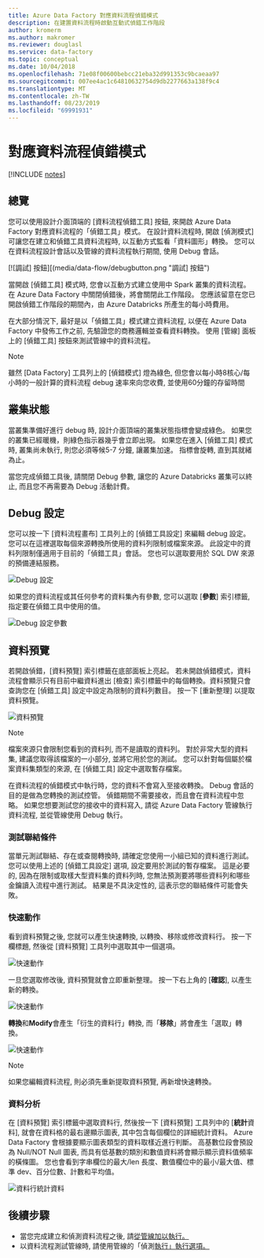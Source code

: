 ```yaml
---
title: Azure Data Factory 對應資料流程偵錯模式
description: 在建置資料流程時啟動互動式偵錯工作階段
author: kromerm
ms.author: makromer
ms.reviewer: douglasl
ms.service: data-factory
ms.topic: conceptual
ms.date: 10/04/2018
ms.openlocfilehash: 71e08f00600bebcc21eba32d991353c9bcaeaa97
ms.sourcegitcommit: 007ee4ac1c64810632754d9db2277663a138f9c4
ms.translationtype: MT
ms.contentlocale: zh-TW
ms.lasthandoff: 08/23/2019
ms.locfileid: "69991931"
---
```

# <a name="mapping-data-flow-debug-mode"></a>對應資料流程偵錯模式

[!INCLUDE [notes](../../includes/data-factory-data-flow-preview.md)]

## <a name="overview"></a>總覽

您可以使用設計介面頂端的 [資料流程偵錯工具] 按鈕, 來開啟 Azure Data Factory 對應資料流程的「偵錯工具」模式。 在設計資料流程時, 開啟 [偵測模式] 可讓您在建立和偵錯工具資料流程時, 以互動方式監看「資料圖形」轉換。 您可以在資料流程設計會話以及管線的資料流程執行期間, 使用 Debug 會話。

[![調試] 按鈕][(media/data-flow/debugbutton.png "調試] 按鈕")

當開啟 [偵錯工具] 模式時, 您會以互動方式建立使用中 Spark 叢集的資料流程。 在 Azure Data Factory 中關閉偵錯後，將會關閉此工作階段。 您應該留意在您已開啟偵錯工作階段的期間內，由 Azure Databricks 所產生的每小時費用。

在大部分情況下, 最好是以「偵錯工具」模式建立資料流程, 以便在 Azure Data Factory 中發佈工作之前, 先驗證您的商務邏輯並查看資料轉換。 使用 [管線] 面板上的 [偵錯工具] 按鈕來測試管線中的資料流程。

> [!NOTE]
> 雖然 [Data Factory] 工具列上的 [偵錯模式] 燈為綠色, 但您會以每小時8核心/每小時的一般計算的資料流程 debug 速率來向您收費, 並使用60分鐘的存留時間 

## <a name="cluster-status"></a>叢集狀態

當叢集準備好進行 debug 時, 設計介面頂端的叢集狀態指標會變成綠色。 如果您的叢集已經暖機，則綠色指示器幾乎會立即出現。 如果您在進入 [偵錯工具] 模式時, 叢集尚未執行, 則您必須等候5-7 分鐘, 讓叢集加速。 指標會旋轉, 直到其就緒為止。

當您完成偵錯工具後, 請關閉 Debug 參數, 讓您的 Azure Databricks 叢集可以終止, 而且您不再需要為 Debug 活動計費。

## <a name="debug-settings"></a>Debug 設定

您可以按一下 [資料流程畫布] 工具列上的 [偵錯工具設定] 來編輯 debug 設定。 您可以在這裡選取每個來源轉換所使用的資料列限制或檔案來源。 此設定中的資料列限制僅適用于目前的「偵錯工具」會話。 您也可以選取要用於 SQL DW 來源的預備連結服務。 

![Debug 設定](media/data-flow/debug-settings.png "Debug 設定")

如果您的資料流程或其任何參考的資料集內有參數, 您可以選取 [**參數**] 索引標籤, 指定要在偵錯工具中使用的值。

![Debug 設定參數](media/data-flow/debug-settings2.png "Debug 設定參數")

## <a name="data-preview"></a>資料預覽

若開啟偵錯，[資料預覽] 索引標籤在底部面板上亮起。 若未開啟偵錯模式，資料流程會顯示只有目前中繼資料進出 [檢查] 索引標籤中的每個轉換。資料預覽只會查詢您在 [偵錯工具] 設定中設定為限制的資料列數目。 按一下 [重新整理] 以提取資料預覽。

![資料預覽](media/data-flow/datapreview.png "資料預覽")

> [!NOTE]
> 檔案來源只會限制您看到的資料列, 而不是讀取的資料列。 對於非常大型的資料集, 建議您取得該檔案的一小部分, 並將它用於您的測試。 您可以針對每個屬於檔案資料集類型的來源, 在 [偵錯工具] 設定中選取暫存檔案。

在資料流程的偵錯模式中執行時，您的資料不會寫入至接收轉換。 Debug 會話的目的是做為您轉換的測試控管。 偵錯期間不需要接收，而且會在資料流程中忽略。 如果您想要測試您的接收中的資料寫入, 請從 Azure Data Factory 管線執行資料流程, 並從管線使用 Debug 執行。

### <a name="testing-join-conditions"></a>測試聯結條件

當單元測試聯結、存在或查閱轉換時, 請確定您使用一小組已知的資料進行測試。 您可以使用上述的 [偵錯工具設定] 選項, 設定要用於測試的暫存檔案。 這是必要的, 因為在限制或取樣大型資料集的資料列時, 您無法預測要將哪些資料列和哪些金鑰讀入流程中進行測試。 結果是不具決定性的, 這表示您的聯結條件可能會失敗。

### <a name="quick-actions"></a>快速動作

看到資料預覽之後, 您就可以產生快速轉換, 以轉換、移除或修改資料行。 按一下欄標題, 然後從 [資料預覽] 工具列中選取其中一個選項。

![快速動作](media/data-flow/quick-actions1.png "快速動作")

一旦您選取修改後, 資料預覽就會立即重新整理。 按一下右上角的 [**確認**], 以產生新的轉換。

![快速動作](media/data-flow/quick-actions2.png "快速動作")

**轉換**和**Modify**會產生「衍生的資料行」轉換, 而「**移除**」將會產生「選取」轉換。

![快速動作](media/data-flow/quick-actions3.png "快速動作")

> [!NOTE]
> 如果您編輯資料流程, 則必須先重新提取資料預覽, 再新增快速轉換。

### <a name="data-profiling"></a>資料分析

在 [資料預覽] 索引標籤中選取資料行, 然後按一下 [資料預覽] 工具列中的 [**統計**資料], 就會在資料格的最右邊顯示圖表, 其中包含每個欄位的詳細統計資料。 Azure Data Factory 會根據要顯示圖表類型的資料取樣近進行判斷。 高基數位段會預設為 Null/NOT Null 圖表, 而具有低基數的類別和數值資料將會顯示顯示資料值頻率的橫條圖。 您也會看到字串欄位的最大/len 長度、數值欄位中的最小/最大值、標準 dev、百分位數、計數和平均值。

![資料行統計資料](media/data-flow/stats.png "資料行統計資料")

## <a name="next-steps"></a>後續步驟

* 當您完成建立和偵測資料流程之後, 請[從管線加以執行。](control-flow-execute-data-flow-activity.md)
* 以資料流程測試管線時, 請使用管線的「偵測[執行」執行選項。](iterative-development-debugging.md)
